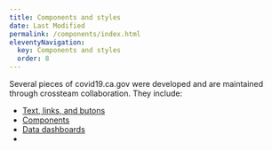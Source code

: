 ```yaml
---
title: Components and styles
date: Last Modified 
permalink: /components/index.html
eleventyNavigation:
  key: Components and styles
  order: 8
---
```


Several pieces of covid19.ca.gov were developed and are maintained through crossteam collaboration. They include:

* [Text, links, and butons](https://teamdocs.covid19.ca.gov/components/text-links-buttons.html)
* [Components](https://teamdocs.covid19.ca.gov/components/components.html)
* [Data dashboards](https://teamdocs.covid19.ca.gov/components/data-dashboards.html)
* 
